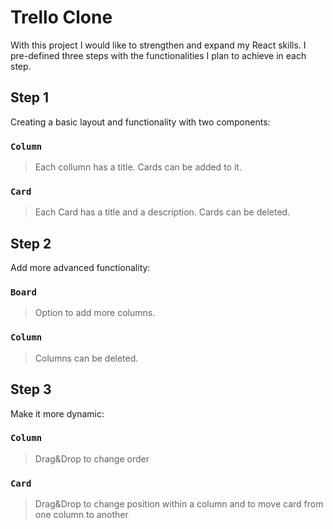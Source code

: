 # Trello Clone

With this project I would like to strengthen and expand my React skills.
I pre-defined three steps with the functionalities I plan to achieve in each step.

## Step 1

Creating a basic layout and functionality with two components:

### `Column`

> Each collumn has a title.
> Cards can be added to it.

### `Card`

> Each Card has a title and a description.
> Cards can be deleted.


## Step 2

Add more advanced functionality:

### `Board`

> Option to add more columns.

### `Column`

> Columns can be deleted.


## Step 3

Make it more dynamic:

### `Column`

> Drag&Drop to change order

### `Card`

> Drag&Drop to change position within a column and to move card from one column to another